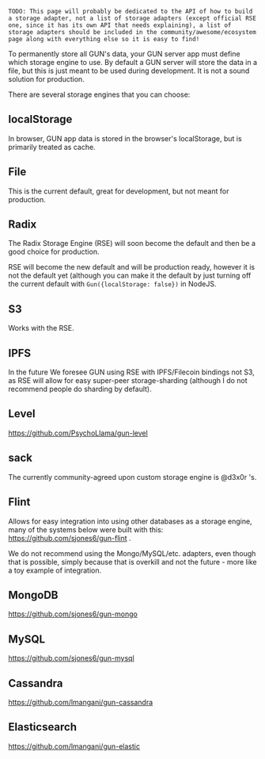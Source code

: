 `TODO: This page will probably be dedicated to the API of how to build a storage adapter, not a list of storage adapters (except official RSE one, since it has its own API that needs explaining), a list of storage adapters should be included in the community/awesome/ecosystem page along with everything else so it is easy to find!` 

To permanently store all GUN's data, your GUN server app must define which storage engine to use. By default a GUN server will store the data in a file, but this is just meant to be used during development. It is not a sound solution for production.

There are several storage engines that you can choose:

## localStorage

In browser, GUN app data is stored in the browser's localStorage, but is primarily treated as cache.

## File

This is the current default, great for development, but not meant for production.

## Radix

The Radix Storage Engine (RSE) will soon become the default and then be a good choice for production.

RSE will become the new default and will be production ready, however it is not the default yet (although you can make it the default by just turning off the current default with `Gun({localStorage: false})` in NodeJS.

## S3

Works with the RSE.

## IPFS

In the future We foresee GUN using RSE with IPFS/Filecoin bindings not S3, as RSE will allow for easy super-peer storage-sharding (although I do not recommend people do sharding by default).

## Level

https://github.com/PsychoLlama/gun-level

## sack

The currently community-agreed upon custom storage engine is @d3x0r 's.

## Flint

Allows for easy integration into using other databases as a storage engine, many of the systems below were built with this: https://github.com/sjones6/gun-flint .

We do not recommend using the Mongo/MySQL/etc. adapters, even though that is possible, simply because that is overkill and not the future - more like a toy example of integration.

## MongoDB

https://github.com/sjones6/gun-mongo

## MySQL

https://github.com/sjones6/gun-mysql

## Cassandra

https://github.com/lmangani/gun-cassandra

## Elasticsearch

https://github.com/lmangani/gun-elastic

